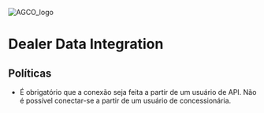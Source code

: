 ![AGCO_logo](http://www.agco.com.br/content/agcocorp/pt_BR/_jcr_content/footermainparsys/footer/footerlogoimage.img.png/1485893878104.png)
# Dealer Data Integration

## Políticas
* É obrigatório que a conexão seja feita a partir de um usuário de API. Não é possível conectar-se a partir de um usuário de concessionária.
